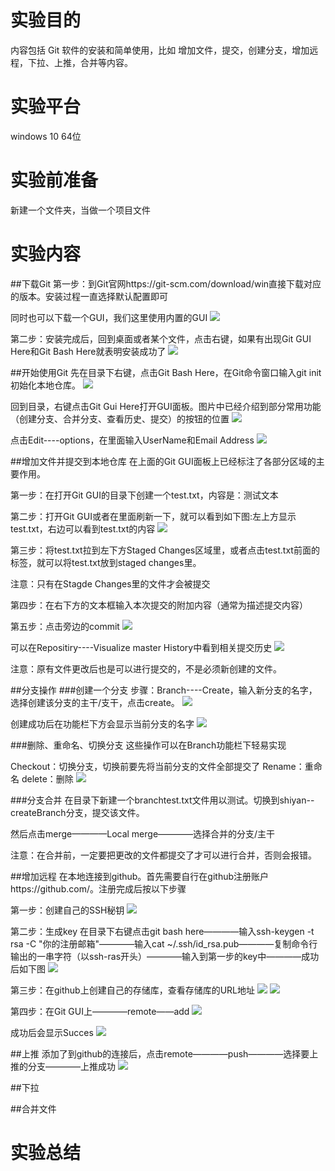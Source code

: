
# 实验目的

 内容包括 Git 软件的安装和简单使用，比如 增加文件，提交，创建分支，增加远程，下拉、上推，合并等内容。

# 实验平台
windows 10 64位

# 实验前准备
新建一个文件夹，当做一个项目文件

# 实验内容

##下载Git
第一步：到Git官网https://git-scm.com/download/win直接下载对应的版本。安装过程一直选择默认配置即可

同时也可以下载一个GUI，我们这里使用内置的GUI
![](./git-img/download-git-1.png)

第二步：安装完成后，回到桌面或者某个文件，点击右键，如果有出现Git GUI Here和Git Bash Here就表明安装成功了
![](./git-img/download-git-2.png)

##开始使用Git
先在目录下右键，点击Git Bash Here，在Git命令窗口输入git init初始化本地仓库。
![](./git-img/gitGui-2.png)

回到目录，右键点击Git Gui Here打开GUI面板。图片中已经介绍到部分常用功能（创建分支、合并分支、查看历史、提交）的按钮的位置
![](./git-img/gitGui-1.png)

点击Edit----options，在里面输入UserName和Email Address
![](./git-img/gitGui-3.png)

##增加文件并提交到本地仓库
在上面的Git GUI面板上已经标注了各部分区域的主要作用。

第一步：在打开Git GUI的目录下创建一个test.txt，内容是：测试文本

第二步：打开Git GUI或者在里面刷新一下，就可以看到如下图:左上方显示test.txt，右边可以看到test.txt的内容
![](./git-img/commitFile-1.png)

第三步：将test.txt拉到左下方Staged Changes区域里，或者点击test.txt前面的标签，就可以将test.txt放到staged changes里。

注意：只有在Stagde Changes里的文件才会被提交

第四步：在右下方的文本框输入本次提交的附加内容（通常为描述提交内容）

第五步：点击旁边的commit
![](./git-img/commitFile-2.png)

可以在Repositiry----Visualize master History中看到相关提交历史
![](./git-img/commitFile-3.png)

注意：原有文件更改后也是可以进行提交的，不是必须新创建的文件。

##分支操作
###创建一个分支
步骤：Branch----Create，输入新分支的名字，选择创建该分支的主干/支干，点击create。
![](./git-img/createBranch-1.png)

创建成功后在功能栏下方会显示当前分支的名字
![](./git-img/createBranch-2.png)

###删除、重命名、切换分支
这些操作可以在Branch功能栏下轻易实现

Checkout：切换分支，切换前要先将当前分支的文件全部提交了
Rename：重命名
delete：删除
![](./git-img/createBranch-3.png)

###分支合并
在目录下新建一个branchtest.txt文件用以测试。切换到shiyan--createBranch分支，提交该文件。

然后点击merge————Local merge————选择合并的分支/主干

注意：在合并前，一定要把更改的文件都提交了才可以进行合并，否则会报错。

##增加远程
在本地连接到github。首先需要自行在github注册账户https://github.com/。注册完成后按以下步骤

第一步：创建自己的SSH秘钥
![](./git-img/githubLink-1.png)

第二步：生成key
在目录下右键点击git bash here————输入ssh-keygen -t rsa -C "你的注册邮箱"————输入cat ~/.ssh/id_rsa.pub————复制命令行输出的一串字符（以ssh-ras开头）————输入到第一步的key中————成功后如下图
![](./git-img/githubLink-2.png)

第三步：在github上创建自己的存储库，查看存储库的URL地址
![](./git-img/githubLink-4.png)
![](./git-img/githubLink-3.png)

第四步：在Git GUI上————remote——add
![](./git-img/githubLink-5.png)

成功后会显示Succes
![](./git-img/githubLink-6.png)

##上推
添加了到github的连接后，点击remote————push————选择要上推的分支————上推成功
![](./git-img/push-1.png)

##下拉

##合并文件

# 实验总结
